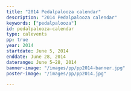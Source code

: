 ```yaml
---
title: "2014 Pedalpalooza calendar"
description: "2014 Pedalpalooza calendar"
keywords: ["pedalpalooza"]
id: pedalpalooza-calendar
type: calevents
pp: true
year: 2014
startdate: June 5, 2014
enddate: June 28, 2014
daterange: June 5–28, 2014
banner-image: "/images/pp/pp2014-banner.jpg"
poster-image: "/images/pp/pp2014.jpg"

---
```

